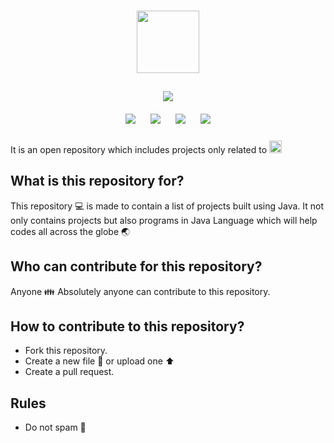 <h1 align="center"><img height="100" src="https://www.vectorlogo.zone/logos/java/java-ar21.svg"></h1>

<p align="center">
<img style="padding:10px;" src="https://img.shields.io/badge/Open%20Source-💕%20-9cf?style=for-the-badge"><br>
<img style="padding:10px;" src="https://img.shields.io/github/contributors/meghasharma123/java?style=flat-square">
<img style="padding:10px;" src="https://img.shields.io/github/forks/meghasharma123/java?label=Forks&style=flat-square">
<img style="padding:10px;" src="https://img.shields.io/github/stars/meghasharma123/java?style=flat-square">
<img style="padding:10px;" src="https://img.shields.io/github/languages/count/meghasharma123/java?style=flat-square">
  
  
It is an open repository which includes projects only related to <img height="20" src="https://www.vectorlogo.zone/logos/java/java-wordmark.svg">

</p>

## What is this repository for?

This repository :computer: is made to contain a list of projects built using Java. It not only contains projects but also programs in Java Language which will help codes all across the globe :earth_asia:

## Who can contribute for this repository?

Anyone :family: Absolutely anyone can contribute to this repository.

## How to contribute to this repository?

- Fork this repository.
- Create a new file :open_file_folder: or upload one :arrow_up:
- Create a pull request.

## Rules

- Do not spam :stop_sign:
